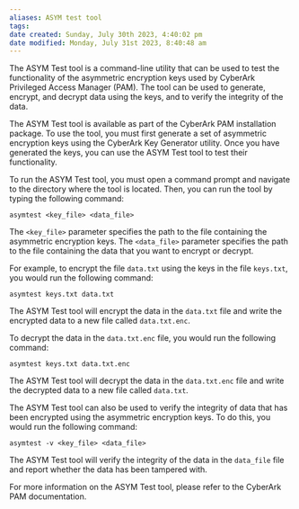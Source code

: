 ```yaml
---
aliases: ASYM test tool
tags: 
date created: Sunday, July 30th 2023, 4:40:02 pm
date modified: Monday, July 31st 2023, 8:40:48 am
---
```

The ASYM Test tool is a command-line utility that can be used to test the functionality of the asymmetric encryption keys used by CyberArk Privileged Access Manager (PAM). The tool can be used to generate, encrypt, and decrypt data using the keys, and to verify the integrity of the data.

The ASYM Test tool is available as part of the CyberArk PAM installation package. To use the tool, you must first generate a set of asymmetric encryption keys using the CyberArk Key Generator utility. Once you have generated the keys, you can use the ASYM Test tool to test their functionality.

To run the ASYM Test tool, you must open a command prompt and navigate to the directory where the tool is located. Then, you can run the tool by typing the following command:

```
asymtest <key_file> <data_file>
```

The `<key_file>` parameter specifies the path to the file containing the asymmetric encryption keys. The `<data_file>` parameter specifies the path to the file containing the data that you want to encrypt or decrypt.

For example, to encrypt the file `data.txt` using the keys in the file `keys.txt`, you would run the following command:

```
asymtest keys.txt data.txt
```

The ASYM Test tool will encrypt the data in the `data.txt` file and write the encrypted data to a new file called `data.txt.enc`.

To decrypt the data in the `data.txt.enc` file, you would run the following command:

```
asymtest keys.txt data.txt.enc
```

The ASYM Test tool will decrypt the data in the `data.txt.enc` file and write the decrypted data to a new file called `data.txt`.

The ASYM Test tool can also be used to verify the integrity of data that has been encrypted using the asymmetric encryption keys. To do this, you would run the following command:

```
asymtest -v <key_file> <data_file>
```

The ASYM Test tool will verify the integrity of the data in the `data_file` file and report whether the data has been tampered with.

For more information on the ASYM Test tool, please refer to the CyberArk PAM documentation.